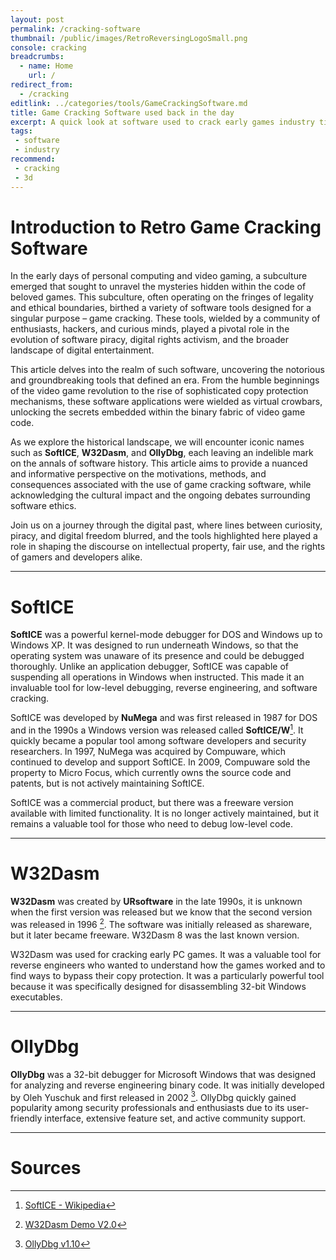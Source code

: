 ```yaml
---
layout: post
permalink: /cracking-software
thumbnail: /public/images/RetroReversingLogoSmall.png
console: cracking
breadcrumbs:
  - name: Home
    url: /
redirect_from:
  - /cracking
editlink: ../categories/tools/GameCrackingSoftware.md
title: Game Cracking Software used back in the day
excerpt: A quick look at software used to crack early games industry titles such as SoftICE, W32Dasm and OllyDbg
tags:
 - software
 - industry
recommend: 
 - cracking
 - 3d
---
```


# Introduction to Retro Game Cracking Software
In the early days of personal computing and video gaming, a subculture emerged that sought to unravel the mysteries hidden within the code of beloved games. This subculture, often operating on the fringes of legality and ethical boundaries, birthed a variety of software tools designed for a singular purpose – game cracking. These tools, wielded by a community of enthusiasts, hackers, and curious minds, played a pivotal role in the evolution of software piracy, digital rights activism, and the broader landscape of digital entertainment.

This article delves into the realm of such software, uncovering the notorious and groundbreaking tools that defined an era. From the humble beginnings of the video game revolution to the rise of sophisticated copy protection mechanisms, these software applications were wielded as virtual crowbars, unlocking the secrets embedded within the binary fabric of video game code.

As we explore the historical landscape, we will encounter iconic names such as **SoftICE**, **W32Dasm**, and **OllyDbg**, each leaving an indelible mark on the annals of software history. This article aims to provide a nuanced and informative perspective on the motivations, methods, and consequences associated with the use of game cracking software, while acknowledging the cultural impact and the ongoing debates surrounding software ethics.

Join us on a journey through the digital past, where lines between curiosity, piracy, and digital freedom blurred, and the tools highlighted here played a role in shaping the discourse on intellectual property, fair use, and the rights of gamers and developers alike.

---
# SoftICE
**SoftICE** was a powerful kernel-mode debugger for DOS and Windows up to Windows XP. It was designed to run underneath Windows, so that the operating system was unaware of its presence and could be debugged thoroughly. Unlike an application debugger, SoftICE was capable of suspending all operations in Windows when instructed. This made it an invaluable tool for low-level debugging, reverse engineering, and software cracking. 

 SoftICE was developed by **NuMega** and was first released in 1987 for DOS and in the 1990s a Windows version was released called **SoftICE/W**[^3]. It quickly became a popular tool among software developers and security researchers. In 1997, NuMega was acquired by Compuware, which continued to develop and support SoftICE. In 2009, Compuware sold the property to Micro Focus, which currently owns the source code and patents, but is not actively maintaining SoftICE.

 SoftICE was a commercial product, but there was a freeware version available with limited functionality. It is no longer actively maintained, but it remains a valuable tool for those who need to debug low-level code.

 ---
 # W32Dasm
 **W32Dasm** was created by **URsoftware** in the late 1990s, it is unknown when the first version was released but we know that the second version was released in 1996 [^2]. The software was initially released as shareware, but it later became freeware. W32Dasm 8 was the last known version.

 W32Dasm was used for cracking early PC games. It was a valuable tool for reverse engineers who wanted to understand how the games worked and to find ways to bypass their copy protection. It was a particularly powerful tool because it was specifically designed for disassembling 32-bit Windows executables.

 ---
# OllyDbg
**OllyDbg** was a 32-bit debugger for Microsoft Windows that was designed for analyzing and reverse engineering binary code. It was initially developed by Oleh Yuschuk and first released in 2002 [^1]. OllyDbg quickly gained popularity among security professionals and enthusiasts due to its user-friendly interface, extensive feature set, and active community support.

---
# Sources
[^1]: [OllyDbg v1.10](https://www.ollydbg.de/viewer.htm)
[^2]: [W32Dasm Demo V2.0](https://archive.org/details/W32DASM2_ZIP)
[^3]: [SoftICE - Wikipedia](https://en.wikipedia.org/wiki/SoftICE)
